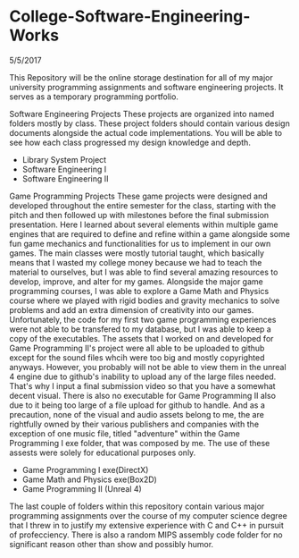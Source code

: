 # College-Software-Engineering-Works
5/5/2017

This Repository will be the online storage destination for all of my major university programming assignments 
and software engineering projects. It serves as a temporary programming portfolio.

Software Engineering Projects
These projects are organized into named folders mostly by class. These project folders should contain various 
design documents alongside the actual code implementations. You will be able to see how each class progressed my 
design knowledge and depth.
- Library System Project
- Software Engineering I
- Software Engineering II

Game Programming Projects
These game projects were designed and developed throughout the entire semester for the class, starting with the pitch
and then followed up with milestones before the final submission presentation. Here I learned about several elements 
within multiple game engines that are required to define and refine within a game alongside some fun game mechanics 
and functionalities for us to implement in our own games. The main classes were mostly tutorial taught, which 
basically means that I wasted my college money because we had to teach the material to ourselves, but I was able to 
find several amazing resources to develop, improve, and alter for my games. Alongside the major game programming 
courses, I was able to explore a Game Math and Physics course where we played with rigid bodies and gravity mechanics 
to solve problems and add an extra dimension of creativity into our games.
Unfortunately, the code for my first two game programming experiences were not able to be transfered to my database, 
but I was able to keep a copy of the executables. The assets that I worked on and developed for Game Programming II's 
project were all able to be uploaded to github except for the sound files whcih were too big and mostly copyrighted 
anyways. However, you probably will not be able to view them in the unreal 4 engine due to github's inability to 
upload any of the large files needed. That's why I input a final submission video so that you have a somewhat decent 
visual. There is also no executable for Game Programming II also due to it being too large of a file upload for github
to handle. And as a precaution, none of the visual and audio assets belong to me, the are rightfully owned by their 
various publishers and companies with the exception of one music file, titled "adventure" within the Game Programming 
I exe folder, that was composed by me. The use of these assests were solely for educational purposes only.
- Game Programming I exe(DirectX)
- Game Math and Physics exe(Box2D)
- Game Programming II (Unreal 4)

The last couple of folders within this repository contain various major programming assignments over the course of my 
computer science degree that I threw in to justify my extensive experience with C and C++ in pursuit of profecciency.
There is also a random MIPS assembly code folder for no significant reason other than show and possibly humor.
